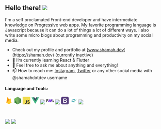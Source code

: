 ## Hello there! <img src="https://github.com/TheDudeThatCode/TheDudeThatCode/blob/master/Assets/Hi.gif" width="32px">

I'm a self proclamated Front-end developer and have intermediate knowledge on Progressive web apps. My favorite programming language is Javascript because it can do a lot of things a lot of different ways. I also write some micro blogs about programming and productivity on my social media.

- Check out my profile and portfolio at [www.shamah.dev](https://shamah.dev) (currently inactive)
- 📖 I’m currently learning React & Flutter
- 💬 Feel free to ask me about anything and everything!
- 📫 How to reach me: [Instagram](https://instagram.com/shamahdotdev), [Twitter](https://twitter.com/shamahdotdev) or any other social media with @shamahdotdev username
#### Language and Tools:

<code><img height="25" src="https://raw.githubusercontent.com/github/explore/80688e429a7d4ef2fca1e82350fe8e3517d3494d/topics/firebase/firebase.png"></code>
<code><img height="25" src="https://raw.githubusercontent.com/github/explore/80688e429a7d4ef2fca1e82350fe8e3517d3494d/topics/nodejs/nodejs.png"></code>
<code><img height="25" src="https://raw.githubusercontent.com/github/explore/80688e429a7d4ef2fca1e82350fe8e3517d3494d/topics/javascript/javascript.png"></code>
<code><img height="25" src="https://raw.githubusercontent.com/github/explore/80688e429a7d4ef2fca1e82350fe8e3517d3494d/topics/vue/vue.png"></code>
<code><img height="25" src="https://cdn.svgporn.com/logos/webpack.svg"></code>
<code><img height="25" src="https://raw.githubusercontent.com/github/explore/80688e429a7d4ef2fca1e82350fe8e3517d3494d/topics/pwa/pwa.png"></code>
<code><img height="25" src="https://cdn.svgporn.com/logos/sass.svg"></code>
<code><img height="25" src="https://raw.githubusercontent.com/github/explore/80688e429a7d4ef2fca1e82350fe8e3517d3494d/topics/bootstrap/bootstrap.png"></code>
<code><img height="25" src="https://raw.githubusercontent.com/github/explore/80688e429a7d4ef2fca1e82350fe8e3517d3494d/topics/tailwind/tailwind.png"></code>
<code><img height="25" src="https://cdn.svgporn.com/logos/visual-studio-code.svg"></code>

<br>
<p>
<img src="https://github-readme-stats.vercel.app/api?username=shamahdotid&show_icons=true" height=180 />
<img src="https://github-readme-stats.vercel.app/api/top-langs/?username=shamahdotid&layout=compact" height=180 />
</p>
